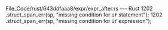 File_Code/rust/643ddfaaa8/expr/expr_after.rs --- Rust
1202                 .struct_span_err(sp, "missing condition for `if` statement");                                                                           1202                 .struct_span_err(sp, "missing condition for `if` expression");


